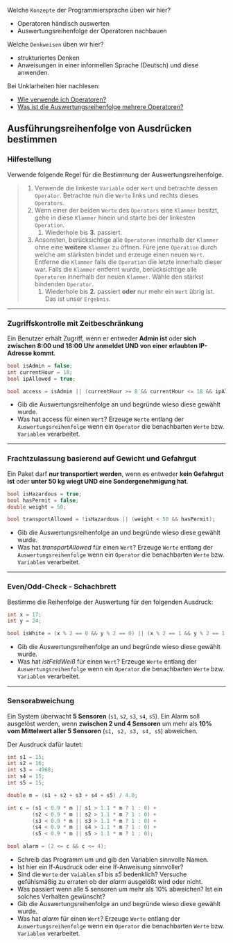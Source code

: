 Welche ``Konzepte`` der Programmiersprache üben wir hier?
* Operatoren händisch auswerten 
* Auswertungsreihenfolge der Operatoren nachbauen

Welche ``Denkweisen`` üben wir hier?
* strukturiertes Denken 
* Anweisungen in einer informellen Sprache (Deutsch) und diese anwenden.

Bei Unklarheiten hier nachlesen: 
* [Wie verwende ich Operatoren?](https://github.com/MrStrelow/BBRZ/blob/main/JET/modul_1_grundlagen/L02TypenOperatoren/Skripten/L02.1Operatoren.md)
* [Was ist die Auswertungsreihenfolge mehrere Operatoren?](tps://github.com/MrStrelow/BBRZ/blob/main/JET/modul_1_grundlagen/L02TypenOperatoren/Skripten/L02.2AuswertungsreihenfolgeVonOperatoren.md)

## Ausführungsreihenfolge von Ausdrücken bestimmen  

### Hilfestellung
Verwende folgende Regel für die Bestimmung der Auswertungsreihenfolge.
>1. Verwende die linkeste ``Variable`` oder ``Wert`` und betrachte dessen ``Operator``. Betrachte nun die ``Werte`` links und rechts dieses ``Operators``.
>2. Wenn einer der beiden ``Werte`` des ``Operators`` eine ``Klammer`` besitzt, gehe in diese ``Klammer`` hinein und starte bei der linkesten ``Operation``.
>    1. Wiederhole bis **3.** passiert.
>3. Ansonsten, berücksichtige alle ``Operatoren`` innerhalb der ``Klammer`` ohne eine **weitere** ``Klammer`` zu öffnen. Füre jene ``Operation`` durch welche am stärksten bindet und erzeuge einen neuen ``Wert``. Entferne die ``Klammer`` falls die ``Operation`` die letzte innerhalb dieser war. Falls die ``Klammer`` entfernt wurde, berücksichtige alle ``Operatoren`` innerhalb der neuen ``Klammer``. Wähle den stärkst bindenden ``Operator``.
>    1. Wiederhole bis **2.** passiert **oder** nur mehr ein ``Wert`` übrig ist. Das ist unser ``Ergebnis``.

---

### Zugriffskontrolle mit Zeitbeschränkung
Ein Benutzer erhält Zugriff, wenn er entweder **Admin ist** oder **sich zwischen 8:00 und 18:00 Uhr anmeldet UND von einer erlaubten IP-Adresse kommt**.  

```csharp
bool isAdmin = false;
int currentHour = 18;
bool ipAllowed = true; 

bool access = isAdmin || (currentHour >= 8 && currentHour <= 18 && ipAllowed);
```

* Gib die Auswertungsreihenfolge an und begründe wieso diese gewählt wurde.
* Was hat access für einen ``Wert``? Erzeuge ``Werte`` entlang der ``Auswertungsreihenfolge`` wenn ein ``Operator`` die benachbarten ``Werte`` bzw. ``Variablen`` verarbeitet.  

---

### Frachtzulassung basierend auf Gewicht und Gefahrgut 
Ein Paket darf **nur transportiert werden**, wenn es entweder **kein Gefahrgut ist** oder **unter 50 kg wiegt UND eine Sondergenehmigung hat**.  

```csharp
bool isHazardous = true;
bool hasPermit = false;
double weight = 50; 

bool transportAllowed = !isHazardous || (weight < 50 && hasPermit);
```

* Gib die Auswertungsreihenfolge an und begründe wieso diese gewählt wurde.
* Was hat *transportAllowed* für einen ``Wert``? Erzeuge ``Werte`` entlang der ``Auswertungsreihenfolge`` wenn ein ``Operator`` die benachbarten ``Werte`` bzw. ``Variablen`` verarbeitet.   

---

### Even/Odd-Check - Schachbrett 
Bestimme die Reihenfolge der Auswertung für den folgenden Ausdruck:  

```csharp
int x = 17;
int y = 24;

bool isWhite = (x % 2 == 0 && y % 2 == 0) || (x % 2 == 1 && y % 2 == 1)
```

* Gib die Auswertungsreihenfolge an und begründe wieso diese gewählt wurde.
* Was hat *istFeldWeiß* für einen ``Wert``? Erzeuge ``Werte`` entlang der ``Auswertungsreihenfolge`` wenn ein ``Operator`` die benachbarten ``Werte`` bzw. ``Variablen`` verarbeitet.  

---

### Sensorabweichung  
Ein System überwacht **5 Sensoren** (`s1`, `s2`, `s3`, `s4`, `s5`). Ein Alarm soll ausgelöst werden, wenn **zwischen 2 und 4 Sensoren** um mehr als **10% vom Mittelwert aller 5 Sensoren** (`s1, s2, s3, s4, s5`) abweichen.  

Der Ausdruck dafür lautet:  

```csharp
int s1 = 15;
int s2 = 16;
int s3 = -4968;
int s4 = 15;
int s5 = 15;

double m = (s1 + s2 + s3 + s4 + s5) / 4.0;

int c = (s1 < 0.9 * m || s1 > 1.1 * m ? 1 : 0) +
        (s2 < 0.9 * m || s2 > 1.1 * m ? 1 : 0) +
        (s3 < 0.9 * m || s3 > 1.1 * m ? 1 : 0) +
        (s4 < 0.9 * m || s4 > 1.1 * m ? 1 : 0) +
        (s5 < 0.9 * m || s5 > 1.1 * m ? 1 : 0);

bool alarm = (2 <= c && c <= 4);
```

* Schreib das Programm um und gib den Variablen sinnvolle Namen.
* Ist hier ein If-Ausdruck oder eine If-Anweisung sinnvoller?
* Sind die ``Werte`` der ``Vaiablen`` *s1* bis *s5* bedenklich? Versuche gefühlsmäßig zu erraten ob der *alarm* ausgelößt wird oder nicht.
* Was passiert wenn alle 5 sensoren um mehr als 10% abweichen? Ist ein solches Verhalten gewünscht?
* Gib die Auswertungsreihenfolge an und begründe wieso diese gewählt wurde.
* Was hat *alarm* für einen ``Wert``? Erzeuge ``Werte`` entlang der ``Auswertungsreihenfolge`` wenn ein ``Operator`` die benachbarten ``Werte`` bzw. ``Variablen`` verarbeitet.    
